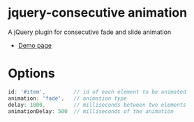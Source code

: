 jquery-consecutive animation
==================

A jQuery plugin for consecutive fade and slide animation

* [Demo page][1]

# Options

```javascript
id: '#item',         // id of each element to be animated
animation: 'fade',   // animation type
delay: 1000,         // milliseconds between two elements
animationDelay: 500  // milliseconds of the animation
```


[1]: http://mertkahyaoglu.github.io/jquery-consecutive/
